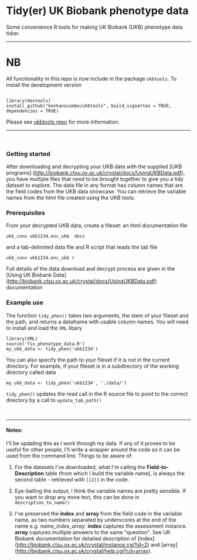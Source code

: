 
# Tidy(er) UK Biobank phenotype data

Some convenience R tools for making UK Biobank (UKB) phenotype data tidier.


***

# NB

All functionality in this repo is now include in the package `ukbtools`. To install the development version

```{r, eval = FALSE}

library(devtools)
install_github("kenhanscombe/ukbtools", build_vignettes = TRUE, dependencies = TRUE)

```

Please see [ukbtools repo](https://github.com/kenhanscombe/ukbtools) for more information.

***

<br>

### Getting started

After downloading and decrypting your UKB data with the supplied [UKB programs] (http://biobank.ctsu.ox.ac.uk/crystal/docs/UsingUKBData.pdf), you have multiple files that need to be brought together to give you a tidy dataset to explore. The data file in any format has column names that are the field codes from the UKB data showcase. You can retrieve the variable names from the html file created using the UKB tools. 


### Prerequisites

From your decrypted UKB data, create a fileset: an html documentation file

```ukb_conv ukb1234.enc_ukb  docs```

and a tab-delimited data file and R script that reads the tab file

```ukb_conv ukb1234.enc_ukb r```

Full details of the data download and decrypt process are given in the [Using UK Biobank Data] (http://biobank.ctsu.ox.ac.uk/crystal/docs/UsingUKBData.pdf) documentation


### Example use

The function `tidy_phen()` takes two arguments, the stem of your fileset and the path, and returns a dataframe with usable column names. You will need to install and load the `XML` libary

```
library(XML)
source('fix_phenotype_data.R')
my_ukb_data <- tidy_phen('ukb1234')
```

You can also specify the path to your fileset if it is not in the current directory. For example, if your fileset is in a subdirectory of the working directory called data

```
my_ukb_data <- tidy_phen('ukb1234', './data/')
```

`tidy_phen()` updates the read call in the R source file to point to the correct directory by a call to `update_tab_path()`

<br>

***

#### Notes:

I'll be updating this as I work through my data. If any of it proves to be useful for other people, I'll write a wrapper around the code so it can be used from the command line. Things to be aware of:

1. For the datasets I've downloaded, what I'm calling the __Field-to-Description__ table (from which I build the variable name), is always the second table - retrieved with `[[2]]` in the code.

2. Eye-balling the output, I think the variable names are pretty sensible. If you want to drop any more text, this can be done in `description_to_name()`

3. I've preserved the __index__ and __array__ from the field code in the variable name, as two numbers separated by underscores at the end of the name e.g. *name_index_array*. __index__ captures the assessment instance. __array__ captures multiple answers to the same "question". See UK Biobank documentation for detailed description of [index] (http://biobank.ctsu.ox.ac.uk/crystal/instance.cgi?id=2) and [array] (http://biobank.ctsu.ox.ac.uk/crystal/help.cgi?cd=array).
